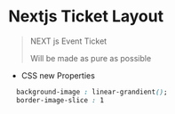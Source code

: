 # Nextjs Ticket Layout
> NEXT js Event Ticket 
> 
> Will be made as pure as possible
* CSS new Properties 
```css
  background-image : linear-grandient();
  border-image-slice : 1
```

